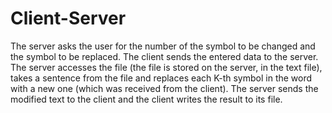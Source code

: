 # Client-Server
The server asks the user for the number of the symbol to be changed and the symbol to be replaced. The client sends the entered data to the server. The server accesses the file (the file is stored on the server, in the text file), takes a sentence from the file and replaces each K-th symbol in the word with a new one (which was received from the client). The server sends the modified text to the client and the client writes the result to its file.
